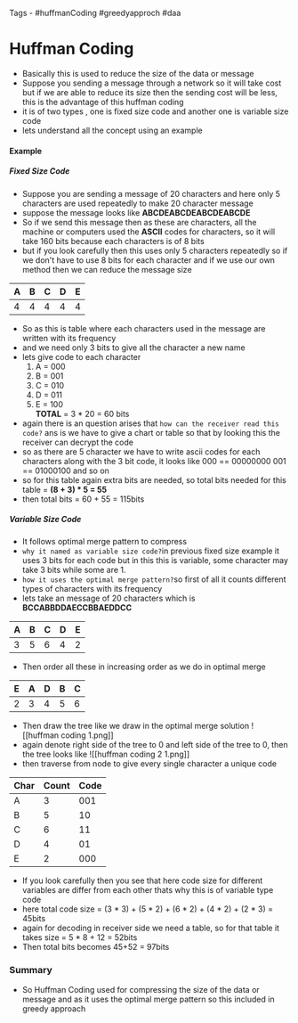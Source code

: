 Tags - #huffmanCoding #greedyapproch #daa
# Huffman Coding
- Basically this is used to reduce the size of the data or message
- Suppose you sending a message through a network so it will take cost but if we are able to reduce its size then the sending cost will be less, this is the advantage of this huffman coding
- it is of two types , one is fixed size code and another one is variable size code
- lets understand all the concept using an example
#### Example
##### Fixed Size Code
- Suppose you are sending a message of 20 characters and here only 5 characters are used repeatedly to make 20 character message
- suppose the message looks like 	**ABCDEABCDEABCDEABCDE**
- So if we send this message then as these are characters, all the machine or computers used the **ASCII** codes for characters, so it will take 160 bits because each characters is of 8 bits
- but if you look carefully then this uses only 5 characters repeatedly so if we don't have to use 8 bits for each character and if we use our own method then we can reduce the message size

| A   | B   | C   | D   | E   |
| --- | --- | --- | --- | --- |
| 4   | 4   | 4   | 4   | 4   | 
 - So as this is table where each characters used in the message are written with its frequency
 - and we need only 3 bits to give all the character a new name
- lets give code to each character
	1.  A = 000
	2. B = 001
	3. C = 010
	4. D = 011
	5. E = 100 	
	**TOTAL** = 3 * 20 = 60 bits
- again there is an question arises that `how can the receiver read this code?` ans is we have to give a chart or table so that by looking this the receiver can decrypt the code
- so as there are 5 character we have to write ascii codes for each characters along with the 3 bit code, it looks like
000 == 00000000
001  == 01000100 and so on
- so for this table again extra bits are needed, so total bits needed for this table = **(8 + 3) * 5 = 55**
- then total bits = 60 + 55 = 115bits
##### Variable Size Code
- It follows optimal merge pattern to compress
- `why it named as variable size code?`in previous fixed size example it uses 3 bits for each code but in this this is variable, some character may take 3 bits while some are 1.
- `how it uses the optimal merge pattern?`so first of all it counts different types of characters with its frequency
- lets take an message of 20 characters which is **BCCABBDDAECCBBAEDDCC**

| A   | B   | C   | D   | E   |
| --- | --- | --- | --- | --- |
| 3   | 5   | 6   | 4   | 2   |
- Then order all these in increasing order as we do in optimal merge

| E   | A   | D   | B   | C   |
| --- | --- | --- | --- | --- |
| 2   | 3   | 4   | 5   | 6   |  

- Then draw the tree like we draw in the optimal merge solution
![[huffman coding 1.png]]
- again denote right side of the tree to 0 and left side of the tree to 0, then the tree looks like
![[huffman coding 2 1.png]]
- then traverse from node to give every single character a unique code

| Char | Count | Code |
| ---- | ----- | ---- |
| A    | 3     | 001  |
| B    | 5     | 10   |
| C    | 6     | 11   |
| D    | 4     | 01   |
| E    | 2     | 000  | 
 - If you look carefully then you see that here code size for different variables are differ from each other thats why this is of variable type code
 - here total code size = (3 * 3) + (5 * 2) + (6 * 2) + (4 * 2) + (2 * 3) = 45bits
 - again for decoding in receiver side we need a table, so for that table it takes size = 5 * 8 + 12 = 52bits
 - Then total bits becomes 45+52 = 97bits
 ### Summary
 - So Huffman Coding used for compressing the size of the data or message and as it uses the optimal merge pattern so this included in greedy approach